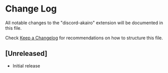 # Change Log

All notable changes to the "discord-akairo" extension will be documented in this file.

Check [Keep a Changelog](http://keepachangelog.com/) for recommendations on how to structure this file.

## [Unreleased]

- Initial release